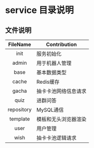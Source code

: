 # service 目录说明

## 文件说明

|  FileName  | Contribution |
|:----------:|--------------|
|    init    | 服务初始化        |
|   admin    | 用于机器人管理      |
|    base    | 基本数据类型       |
|   cache    | Redis缓存      |
|   gacha    | 抽卡卡池网络信息请求   |
|    quiz    | 进群问答         |
| repository | MySQL通信      |
|  template  | 模板和无头浏览器渲染   |
|    user    | 用户管理         |
|    wish    | 抽卡卡池逻辑请求     |

